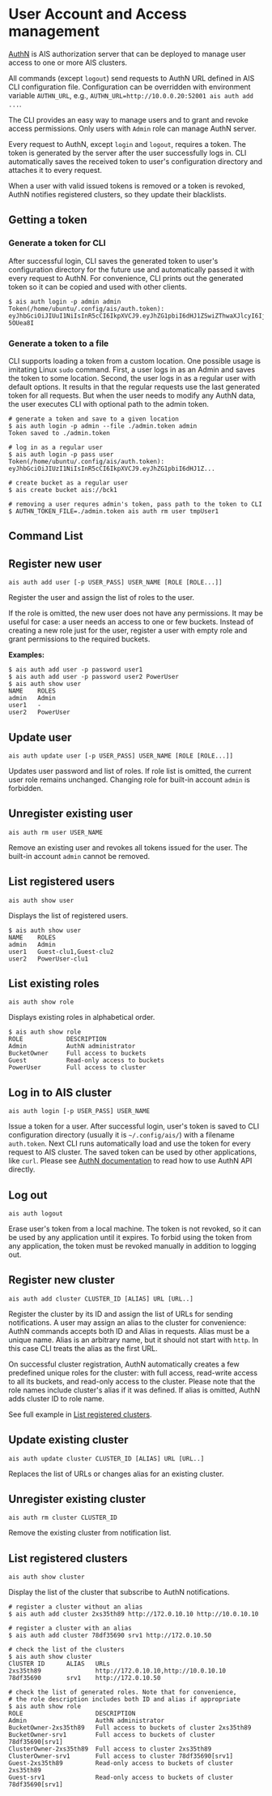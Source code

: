 # User Account and Access management

[AuthN](/cmd/authn/README.md) is AIS authorization server that can be deployed to manage user access to one or more AIS clusters.

All commands (except `logout`) send requests to AuthN URL defined in AIS CLI configuration file. Configuration can be overridden with environment variable `AUTHN_URL`, e.g., `AUTHN_URL=http://10.0.0.20:52001 ais auth add ...`.

The CLI provides an easy way to manage users and to grant and revoke access permissions.
Only users with `Admin` role can manage AuthN server.

Every request to AuthN, except `login` and `logout`, requires a token.
The token is generated by the server after the user successfully logs in.
CLI automatically saves the received token to user's configuration directory and attaches it to every request.

When a user with valid issued tokens is removed or a token is revoked, AuthN notifies registered clusters, so they update their blacklists.

## Getting a token


### Generate a token for CLI

After successful login, CLI saves the generated token to user's configuration directory for the future use and automatically passed it with every request to AuthN.
For convenience, CLI prints out the generated token so it can be copied and used with other clients.

```console
$ ais auth login -p admin admin
Token(/home/ubuntu/.config/ais/auth.token):
eyJhbGciOiJIUuI1NiIsInR5cCI6IkpXVCJ9.eyJhZG1pbiI6dHJ1ZSwiZThwaXJlcyI6IjIwMjAtMDYtMTFUMTY6MzU6MDAuODQyNzMzNjU1LTA3OjAwIiwidXNlcm5hbWUiOiJhZG1pbiJ9.ppyMR8EE37M9O9Kl9ybyB7CE0fq6hIwL3Sa-5OUea8I
```

### Generate a token to a file

CLI supports loading a token from a custom location.
One possible usage is imitating Linux `sudo` command.
First, a user logs in as an Admin and saves the token to some location.
Second, the user logs in as a regular user with default options.
It results in that the regular requests use the last generated token for all requests.
But when the user needs to modify any AuthN data, the user executes CLI with optional path to the admin token.

```console
# generate a token and save to a given location
$ ais auth login -p admin --file ./admin.token admin
Token saved to ./admin.token

# log in as a regular user
$ ais auth login -p pass user
Token(/home/ubuntu/.config/ais/auth.token):
eyJhbGciOiJIUzI1NiIsInR5cCI6IkpXVCJ9.eyJhZG1pbiI6dHJ1Z...

# create bucket as a regular user
$ ais create bucket ais://bck1

# removing a user requres admin's token, pass path to the token to CLI
$ AUTHN_TOKEN_FILE=./admin.token ais auth rm user tmpUser1
```

## Command List

## Register new user

`ais auth add user [-p USER_PASS] USER_NAME [ROLE [ROLE...]]`

Register the user and assign the list of roles to the user.

If the role is omitted, the new user does not have any permissions. It may be useful for
case: a user needs an access to one or few buckets. Instead of creating a new role just
for the user, register a user with empty role and grant permissions to the required buckets.

**Examples:**

```console
$ ais auth add user -p password user1
$ ais auth add user -p password user2 PowerUser
$ ais auth show user
NAME    ROLES
admin   Admin
user1   -
user2   PowerUser
```

## Update user

`ais auth update user [-p USER_PASS] USER_NAME [ROLE [ROLE...]]`

Updates user password and list of roles. If role list is omitted, the current
user role remains unchanged.
Changing role for built-in account `admin` is forbidden.

## Unregister existing user

`ais auth rm user USER_NAME`

Remove an existing user and revokes all tokens issued for the user.
The built-in account `admin` cannot be removed.

## List registered users

`ais auth show user`

Displays the list of registered users.

```console
$ ais auth show user
NAME    ROLES
admin   Admin
user1   Guest-clu1,Guest-clu2
user2   PowerUser-clu1
```

## List existing roles

`ais auth show role`

Displays existing roles in alphabetical order.

```console
$ ais auth show role
ROLE            DESCRIPTION
Admin           AuthN administrator
BucketOwner     Full access to buckets
Guest           Read-only access to buckets
PowerUser       Full access to cluster
```

## Log in to AIS cluster

`ais auth login [-p USER_PASS] USER_NAME`

Issue a token for a user.
After successful login, user's token is saved to CLI configuration directory (usually it is `~/.config/ais/`) with a filename `auth.token`.
Next CLI runs automatically load and use the token for every request to AIS cluster.
The saved token can be used by other applications, like `curl`.
Please see [AuthN documentation](/cmd/authn/README.md) to read how to use AuthN API directly.

## Log out

`ais auth logout`

Erase user's token from a local machine. The token is not revoked, so it can be used by any application until it expires.
To forbid using the token from any application, the token must be revoked manually in addition to logging out.

## Register new cluster

`ais auth add cluster CLUSTER_ID [ALIAS] URL [URL..]`

Register the cluster by its ID and assign the list of URLs for sending notifications.
A user may assign an alias to the cluster for convenience: AuthN commands accepts both ID and Alias in requests.
Alias must be a unique name.  Alias is an arbitrary name, but it should not start with `http`.
In this case CLI treats the alias as the first URL.

On successful cluster registration, AuthN automatically creates a few predefined unique roles for the cluster: with full access,
read-write access to all its buckets, and read-only access to the cluster.
Please note that the role names include cluster's alias if it was defined. If alias is omitted, AuthN adds cluster ID to role name.

See full example in [List registered clusters](#list-registered-clusters).

## Update existing cluster

`ais auth update cluster CLUSTER_ID [ALIAS] URL [URL..]`

Replaces the list of URLs or changes alias for an existing cluster.

## Unregister existing cluster

`ais auth rm cluster CLUSTER_ID`

Remove the existing cluster from notification list.

## List registered clusters

`ais auth show cluster`

Display the list of the cluster that subscribe to AuthN notifications.

```console
# register a cluster without an alias
$ ais auth add cluster 2xs35th89 http://172.0.10.10 http://10.0.10.10

# register a cluster with an alias
$ ais auth add cluster 78df35690 srv1 http://172.0.10.50

# check the list of the clusters
$ ais auth show cluster
ClUSTER ID      ALIAS   URLs
2xs35th89               http://172.0.10.10,http://10.0.10.10
78df35690       srv1    http://172.0.10.50

# check the list of generated roles. Note that for convenience,
# the role description includes both ID and alias if appropriate
$ ais auth show role
ROLE                    DESCRIPTION
Admin                   AuthN administrator
BucketOwner-2xs35th89   Full access to buckets of cluster 2xs35th89
BucketOwner-srv1        Full access to buckets of cluster 78df35690[srv1]
ClusterOwner-2xs35th89  Full access to cluster 2xs35th89
ClusterOwner-srv1       Full access to cluster 78df35690[srv1]
Guest-2xs35th89         Read-only access to buckets of cluster 2xs35th89
Guest-srv1              Read-only access to buckets of cluster 78df35690[srv1]
```
